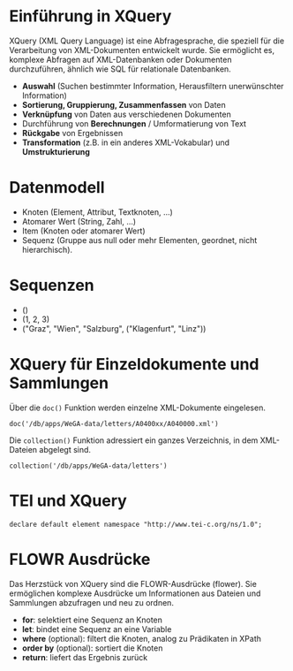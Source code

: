 # Einführung in XQuery
XQuery (XML Query Language) ist eine Abfragesprache, die speziell für die Verarbeitung von XML-Dokumenten entwickelt wurde. 
Sie ermöglicht es, komplexe Abfragen auf XML-Datenbanken oder Dokumenten durchzuführen, ähnlich wie SQL für relationale Datenbanken. 

- **Auswahl** (Suchen bestimmter Information, Herausfiltern 
unerwünschter Information)
- **Sortierung, Gruppierung, Zusammenfassen** von Daten
- **Verknüpfung** von Daten aus verschiedenen Dokumenten
- Durchführung von **Berechnungen** / Umformatierung von 
Text 
- **Rückgabe** von Ergebnissen
- **Transformation** (z.B. in ein anderes XML-Vokabular) und 
**Umstrukturierung**

# Datenmodell

 - Knoten (Element, Attribut, Textknoten, …)
 - Atomarer Wert (String, Zahl, …)
 - Item (Knoten oder atomarer Wert)
 - Sequenz (Gruppe aus null oder mehr Elementen, geordnet, nicht 
hierarchisch). 

# Sequenzen
 - ()
 - (1, 2, 3)
 - ("Graz", "Wien", "Salzburg", ("Klagenfurt", "Linz"))

# XQuery für Einzeldokumente und Sammlungen

Über die `doc()` Funktion werden einzelne XML-Dokumente eingelesen.

```doc('/db/apps/WeGA-data/letters/A0400xx/A040000.xml')```

Die `collection()` Funktion adressiert ein ganzes Verzeichnis, in dem XML-Dateien abgelegt sind. 

```collection('/db/apps/WeGA-data/letters')```

# TEI und XQuery

```declare default element namespace "http://www.tei-c.org/ns/1.0";```

# FLOWR Ausdrücke 
Das Herzstück von XQuery sind die FLOWR-Ausdrücke (flower). Sie ermöglichen komplexe Ausdrücke um Informationen aus Dateien und Sammlungen abzufragen und neu zu ordnen. 

- **for**: selektiert eine Sequenz an Knoten
- **let**: bindet eine Sequenz an eine Variable
- **where** (optional): filtert die Knoten, analog zu Prädikaten in XPath
- **order by** (optional): sortiert die Knoten
- **return**: liefert das Ergebnis zurück


